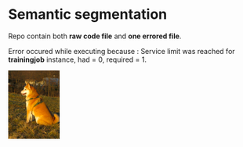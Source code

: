 # Semantic segmentation
Repo contain both **raw code file** and **one errored file**.

Error occured while executing because : Service limit was reached for **trainingjob** instance, had = 0, required = 1.  

![Screenshot](https://github.com/Puranshu/Semantic_segmentation_Project/blob/main/Original%20image.png)
